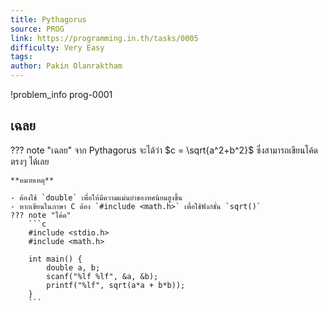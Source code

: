```yaml
---
title: Pythagorus
source: PROG
link: https://programming.in.th/tasks/0005
difficulty: Very Easy
tags: 
author: Pakin Olanraktham
---
```


!problem_info prog-0001

## เฉลย

??? note "เฉลย"
    จาก Pythagorus จะได้ว่า $c = \sqrt{a^2+b^2}$ ซึ่งสามารถเขียนโค้ดตรงๆ ได้เลย

    **หมายเหตุ**

    - ต้องใช้ `double` เพื่อให้มีความแม่นยำของทศนิยมสูงขึ้น
    - หากเขียนในภาษา C ต้อง `#include <math.h>` เพื่อใช้ฟังก์ชั่น `sqrt()`
    ??? note "โค้ด"
        ```c
        #include <stdio.h>
        #include <math.h>

        int main() {
            double a, b;
            scanf("%lf %lf", &a, &b);
            printf("%lf", sqrt(a*a + b*b));
        }
        ```